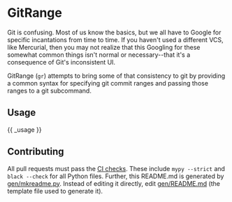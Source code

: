 # GitRange

Git is confusing. Most of us know the basics, but we all have to Google for
specific incantations from time to time. If you haven't used a different VCS,
like Mercurial, then you may not realize that this Googling for these somewhat
common things isn't normal or necessary--that it's a consequence of Git's
inconsistent UI.

GitRange (`gr`) attempts to bring some of that consistency to git by providing
a common syntax for specifying git commit ranges and passing those ranges to a
git subcommand.

## Usage

{{ _usage }}

## Contributing

All pull requests must pass the [CI checks](./.github/workflows/ci.yml). These
include `mypy --strict` and `black --check` for all Python files. Further, this
README.md is generated by [gen/mkreadme.py](./gen/mkreadme.py). Instead of
editing it directly, edit [gen/README.md](./gen/README.md) (the template file
used to generate it).
